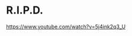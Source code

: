 <!--
title : R.I.P.D.
author : Roman Ožana <ozana@omdesign.cz>
date : 23.4.2013 16:30:15
-->

# R.I.P.D.

https://www.youtube.com/watch?v=5j4ink2q3_U